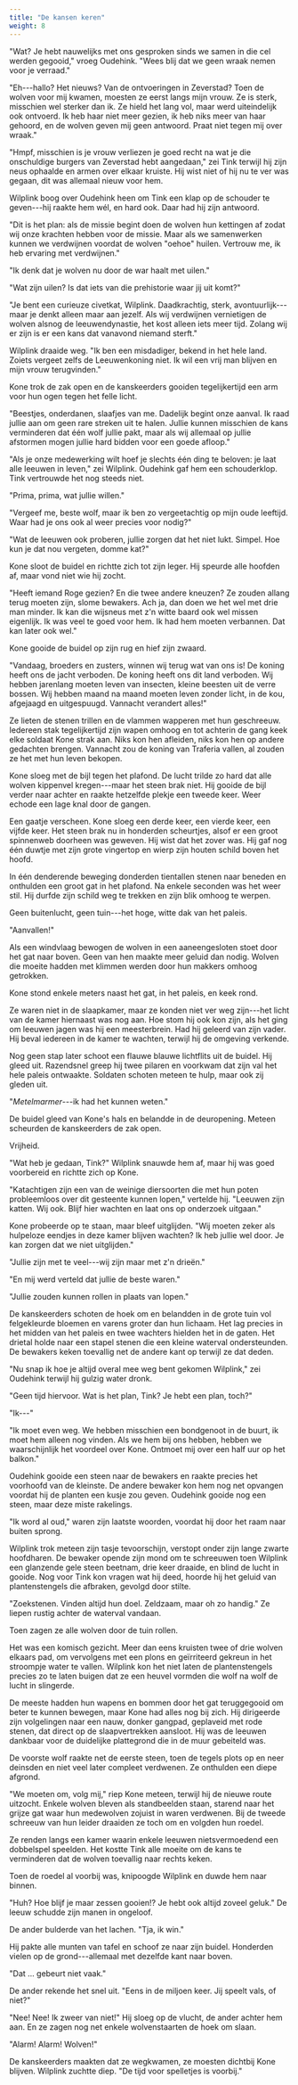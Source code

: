 ```yaml
---
title: "De kansen keren"
weight: 8
---
```


"Wat? Je hebt nauwelijks met ons gesproken sinds we
samen in die cel werden gegooid," vroeg Oudehink. "Wees blij dat we geen wraak nemen voor je verraad."

"Eh---hallo? Het nieuws? Van de ontvoeringen in
Zeverstad? Toen de wolven voor mij kwamen, moesten ze eerst langs mijn
vrouw. Ze is sterk, misschien wel sterker dan ik. Ze
hield het lang vol, maar werd uiteindelijk ook ontvoerd. Ik
heb haar niet meer gezien, ik heb niks meer van haar gehoord, en de
wolven geven mij geen antwoord. Praat niet tegen mij over wraak."

"Hmpf, misschien is je vrouw verliezen je goed recht na wat je die
onschuldige burgers van Zeverstad hebt aangedaan," zei Tink terwijl hij
zijn neus ophaalde en armen over elkaar kruiste. Hij wist niet of hij nu te ver was gegaan, dit was allemaal nieuw voor hem.

Wilplink boog over Oudehink heen om Tink een klap op de schouder te geven---hij raakte hem wél, en hard ook. Daar had hij zijn antwoord.

"Dit is het plan: als de missie begint doen de wolven hun kettingen af zodat wij onze krachten hebben voor de missie. Maar als we samenwerken kunnen we verdwijnen voordat de wolven "oehoe" huilen. Vertrouw me, ik heb ervaring met verdwijnen."

"Ik denk dat je wolven nu door de war haalt met uilen."

"Wat zijn uilen? Is dat iets van die prehistorie waar jij uit komt?"

"Je bent een curieuze civetkat, Wilplink. Daadkrachtig, sterk, avontuurlijk---maar je denkt alleen maar aan jezelf. Als wij verdwijnen vernietigen de wolven alsnog de leeuwendynastie, het kost alleen iets
meer tijd. Zolang wij er zijn is er een kans dat vanavond niemand sterft."

Wilplink draaide weg. "Ik ben een misdadiger, bekend in het hele land. Zoiets vergeet zelfs de Leeuwenkoning niet. Ik wil een vrij man blijven en mijn vrouw terugvinden."

Kone trok de zak open en de kanskeerders gooiden tegelijkertijd
een arm voor hun ogen tegen het felle licht.

"Beestjes, onderdanen, slaafjes van me. Dadelijk begint onze aanval. Ik
raad jullie aan om geen rare streken uit te halen. Jullie kunnen
misschien de kans verminderen dat één wolf jullie pakt, maar als wij allemaal op jullie afstormen mogen jullie hard bidden voor een
goede afloop."

"Als je onze medewerking wilt hoef je slechts één ding te beloven: je
laat alle leeuwen in leven," zei Wilplink. Oudehink gaf hem een schouderklop. Tink vertrouwde het nog steeds niet.

"Prima, prima, wat jullie willen."

"Vergeef me, beste wolf, maar ik ben zo vergeetachtig op mijn oude leeftijd. Waar had je ons ook al weer precies voor nodig?"

"Wat de leeuwen ook proberen, jullie zorgen dat het niet lukt. Simpel.
Hoe kun je dat nou vergeten, domme kat?"

Kone sloot de buidel en richtte zich tot zijn leger. Hij speurde alle hoofden af, maar vond niet wie hij zocht.

"Heeft iemand Roge gezien? En die twee andere kneuzen? Ze zouden allang
terug moeten zijn, slome bewakers. Ach ja, dan doen we het wel met drie
man minder. Ik kan die wijsneus met z'n witte baard ook wel missen
eigenlijk. Ik was veel te goed voor hem. Ik had hem moeten verbannen.
Dat kan later ook wel."

Kone gooide de buidel op zijn rug en hief zijn zwaard.

"Vandaag, broeders en zusters, winnen wij terug wat van ons is! De
koning heeft ons de jacht verboden. De koning heeft ons dit land
verboden. Wij hebben jarenlang moeten leven van insecten, kleine beesten
uit de verre bossen. Wij hebben maand na maand moeten leven zonder
licht, in de kou, afgejaagd en uitgespuugd. Vannacht verandert alles!"

Ze lieten de stenen trillen en de vlammen wapperen met hun
geschreeuw. Iedereen stak tegelijkertijd zijn wapen omhoog en tot
achterin de gang keek elke soldaat Kone strak aan. Niks kon hen afleiden,
niks kon hen op andere gedachten brengen. Vannacht zou de koning van
Traferia vallen, al zouden ze het met hun leven bekopen.

Kone sloeg met de bijl tegen het plafond. De lucht trilde zo hard dat
alle wolven kippenvel kregen---maar het steen brak niet. Hij gooide de
bijl verder naar achter en raakte hetzelfde plekje een
tweede keer. Weer echode een lage knal door de gangen.

Een gaatje verscheen. Kone sloeg een derde keer, een vierde keer, een vijfde keer. Het steen brak nu in honderden scheurtjes, alsof er een
groot spinnenweb doorheen was geweven. Hij wist dat het zover was. Hij
gaf nog één duwtje met zijn grote vingertop en wierp zijn houten
schild boven het hoofd.

In één denderende beweging donderden tientallen stenen naar
beneden en onthulden een groot gat in het plafond. Na enkele seconden
was het weer stil. Hij durfde zijn schild weg te trekken en zijn blik
omhoog te werpen. 

Geen buitenlucht, geen tuin---het hoge, witte dak van het paleis.

"Aanvallen!"

Als een windvlaag bewogen de wolven in een aaneengesloten stoet
door het gat naar boven. Geen van hen maakte meer geluid dan nodig. Wolven die moeite hadden met klimmen werden door hun makkers omhoog
getrokken. 

Kone stond enkele meters naast het gat, in het paleis, en keek rond. 

Ze waren niet in de slaapkamer, maar ze konden niet ver weg
zijn---het licht van de kamer hiernaast was nog aan. Hoe stom hij ook
kon zijn, als het ging om leeuwen jagen was hij een meesterbrein. Had
hij geleerd van zijn vader. Hij beval iedereen in de kamer te wachten, terwijl hij de omgeving verkende.

Nog geen stap later schoot een flauwe blauwe lichtflits uit
de buidel. Hij gleed uit. Razendsnel greep hij twee pilaren en voorkwam dat zijn val het hele paleis ontwaakte. Soldaten schoten meteen te hulp, maar ook zij gleden uit.

"*Metelmarmer*---ik had het kunnen weten."

De buidel gleed van Kone's hals en belandde in de deuropening.
Meteen scheurden de kanskeerders de zak open.

Vrijheid.

"Wat heb je gedaan, Tink?" Wilplink snauwde hem af, maar hij was goed
voorbereid en richtte zich op Kone.

"Katachtigen zijn een van de weinige diersoorten die met hun poten
probleemloos over dit gesteente kunnen lopen," vertelde hij. "Leeuwen zijn katten. Wij ook. Blijf hier wachten en laat ons op onderzoek uitgaan."

Kone probeerde op te staan, maar bleef uitglijden. "Wij moeten zeker als hulpeloze eendjes in deze kamer blijven wachten? Ik heb jullie wel
door. Je kan zorgen dat we niet uitglijden."

"Jullie zijn met te veel---wij zijn maar met z'n drieën."

"En mij werd verteld dat jullie de beste waren."

"Jullie zouden kunnen rollen in plaats van lopen."

De kanskeerders schoten de hoek om en belandden in de grote
tuin vol felgekleurde bloemen en varens groter dan hun lichaam. Het lag precies in het midden van het paleis en twee wachters
hielden het in de gaten. Het drietal holde naar
een stapel stenen die een kleine waterval ondersteunden. De bewakers keken toevallig net de andere kant op terwijl ze dat deden.

"Nu snap ik hoe je altijd overal mee weg bent gekomen Wilplink," zei
Oudehink terwijl hij gulzig water dronk.

"Geen tijd hiervoor. Wat is het plan, Tink? Je hebt een plan, toch?"

"Ik---"

"Ik moet even weg. We hebben misschien een bondgenoot in de buurt, ik
moet hem alleen nog vinden. Als we hem bij ons hebben, hebben we
waarschijnlijk het voordeel over Kone. Ontmoet mij over een half uur op
het balkon." 

Oudehink gooide een steen naar de bewakers en raakte
precies het voorhoofd van de kleinste. De andere bewaker kon hem nog net
opvangen voordat hij de planten een kusje zou geven. Oudehink gooide nog
een steen, maar deze miste rakelings.

"Ik word al oud," waren zijn laatste woorden, voordat hij door het raam naar buiten sprong.

Wilplink trok meteen zijn tasje tevoorschijn, verstopt onder zijn lange zwarte hoofdharen. De bewaker opende zijn mond om te schreeuwen toen Wilplink een glanzende gele steen beetnam, drie keer
draaide, en blind de lucht in gooide. Nog voor Tink kon vragen wat hij
deed, hoorde hij het geluid van plantenstengels die
afbraken, gevolgd door stilte.

"Zoekstenen. Vinden altijd hun doel. Zeldzaam, maar oh zo handig." Ze liepen rustig achter de waterval vandaan.

Toen zagen ze alle wolven door de tuin rollen. 

Het was een komisch gezicht. Meer dan
eens kruisten twee of drie wolven elkaars pad, om vervolgens met een
plons en geïrriteerd gekreun in het stroompje water te vallen. Wilplink kon het niet laten de plantenstengels precies zo te laten buigen dat ze een heuvel vormden die wolf na wolf de lucht in slingerde.

De meeste hadden hun wapens en bommen door het gat teruggegooid om beter te kunnen bewegen, maar Kone had alles nog bij zich. Hij dirigeerde zijn
volgelingen naar een nauw, donker gangpad, geplaveid met rode stenen,
dat direct op de slaapvertrekken aansloot. Hij was de leeuwen dankbaar
voor de duidelijke plattegrond die in de muur gebeiteld was.

De voorste wolf raakte net de eerste steen, toen de tegels plots
op en neer deinsden en niet veel later compleet verdwenen. Ze onthulden
een diepe afgrond.

"We moeten om, volg mij," riep Kone meteen, terwijl hij de nieuwe route
uitzocht. Enkele wolven bleven als standbeelden staan, starend naar het grijze gat waar hun medewolven zojuist in waren
verdwenen. Bij de tweede schreeuw van hun leider draaiden ze toch om en
volgden hun roedel. 

Ze renden langs een kamer waarin enkele leeuwen nietsvermoedend een dobbelspel speelden. Het kostte Tink alle moeite om de kans te verminderen dat de wolven toevallig naar rechts keken.

Toen de roedel al voorbij was, knipoogde Wilplink en duwde hem naar binnen.

"Huh? Hoe blijf je maar zessen gooien!? Je hebt ook altijd zoveel geluk." De leeuw schudde zijn manen in ongeloof.

De ander bulderde van het lachen. "Tja, ik win." 

Hij pakte alle munten van tafel en schoof ze naar zijn buidel. Honderden vielen op de grond---allemaal met dezelfde kant naar boven.

"Dat ... gebeurt niet vaak."

De ander rekende het snel uit. "Eens in de miljoen keer. Jij speelt vals, of niet?"

"Nee! Nee! Ik zweer van niet!" Hij sloeg op de vlucht, de ander achter hem aan. En ze zagen nog net enkele wolvenstaarten de hoek om slaan.

"Alarm! Alarm! Wolven!"

De kanskeerders maakten dat ze wegkwamen, ze moesten dichtbij Kone blijven. Wilplink zuchtte diep. "De tijd voor spelletjes is voorbij."
